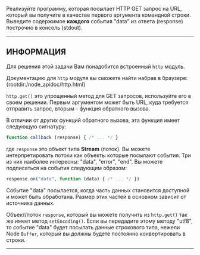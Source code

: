 Реализуйте программу, которая посылает HTTP GET запрос на URL, который вы получите в качестве первого аргумента командной строки. Выведите содержимое **каждого** события "data" из ответа (response) построчно в консоль (stdout).

----------------------------------------------------------------------
## ИНФОРМАЦИЯ

Для решения этой задачи Вам понадобится встроенный `http` модуль.


Документацию для `http` модуля вы сможете найти набрав в браузере:
  {rootdir:/node_apidoc/http.html}

`http.get()` это упрощенный метод для GET запросов, используйте его в своем решении. Первым аргументом может быть URL, куда требуется отправить запрос, вторым - функция обратного вызова.

В отличии от других функций обратного вызова, эта функция имеет следующую сигнатуру:
```js
function callback (response) { /* ... */ }
```

где `response` это объект типа **Stream** (поток). Вы можете интерпретировать потоки как объекты которые посылают события. Три из них наиболее интересны: "data", "error", "end". Вы можете подписаться на события следующим образом:

```js
response.on("data", function (data) { /* ... */ })
```

Событие "data" посылается, когда часть данных становится доступной и может быть обработана. Размер этих частей в основном зависит от источника данных.

Объект/поток `response`, который вы можете получить из `http.get()` так же имеет метод `setEncoding()`. Если вы передадите этому методу "utf8", то событие "data" будет посылать данные строкового типа, нежели Node `Buffer`, который вы должны будете постоянно конвертировать в строки.

----------------------------------------------------------------------
